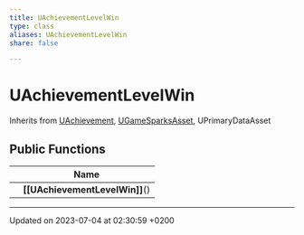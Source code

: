 ```yaml
---
title: UAchievementLevelWin
type: class
aliases: UAchievementLevelWin
share: false

---
```


# UAchievementLevelWin





Inherits from [UAchievement](/docs/SDK/Source/Classes/classUAchievement.md), [UGameSparksAsset](/docs/SDK/Source/Classes/classUGameSparksAsset.md), UPrimaryDataAsset

## Public Functions

|                | Name           |
| -------------- | -------------- |
| | **[[UAchievementLevelWin]]**() |

-------------------------------

Updated on 2023-07-04 at 02:30:59 +0200